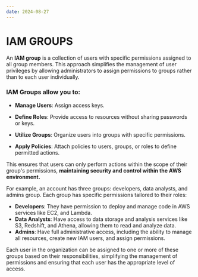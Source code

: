 ```yaml
---
date: 2024-08-27
---
```


# **IAM GROUPS**

An **IAM group** is a collection of users with specific permissions assigned to all group members. This approach simplifies the management of user privileges by allowing administrators to assign permissions to groups rather than to each user individually.

<!-- more -->

### IAM Groups allow you to:

- **Manage Users**: Assign access keys.

- **Define Roles**: Provide access to resources without sharing passwords or keys.

- **Utilize Groups**: Organize users into groups with specific permissions.

- **Apply Policies**: Attach policies to users, groups, or roles to define permitted actions.

This ensures that users can only perform actions within the scope of their group's permissions, **maintaining security and control within the AWS environment.**

For example, an account has three groups: developers, data analysts, and admins group. Each group has specific permissions tailored to their roles:

- **Developers**: They have permission to deploy and manage code in AWS services like EC2, and Lambda.
- **Data Analysts**: Have access to data storage and analysis services like S3, Redshift, and Athena, allowing them to read and analyze data.
- **Admins**: Have full administrative access, including the ability to manage all resources, create new IAM users, and assign permissions.

Each user in the organization can be assigned to one or more of these groups based on their responsibilities, simplifying the management of permissions and ensuring that each user has the appropriate level of access.
